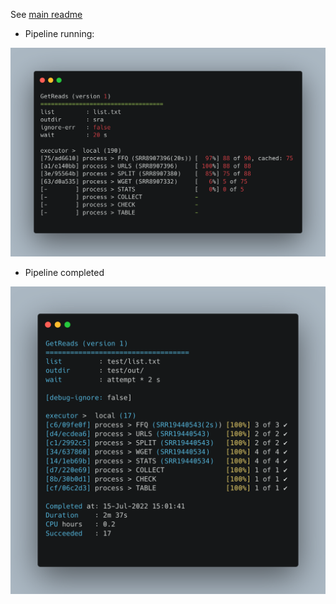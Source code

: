 See [main readme](../README.md)

* Pipeline running:
  
![screenshot](imgs/getreads-running.png)


* Pipeline completed
  
![screenshot](imgs/getreads-test.png)